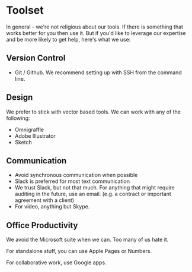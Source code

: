 # Toolset

In general - we're not religious about our tools.  If there is something that works better for you then use it.  But if you'd like to leverage our expertise and be more likely to get help, here's what we use:

## Version Control

* Git / Github.  We recommend setting up with SSH from the command line.

## Design

We prefer to stick with vector based tools.  We can work with any of the following:

* Omnigraffle
* Adobe Illustrator
* Sketch

## Communication

* Avoid synchronous communication when possible
* Slack is preferred for most text communication
* We trust Slack, but not that much.  For anything that might require auditing in the future, use an email.  (e.g. a contract or important agreement with a client)
* For video, anything but Skype.

## Office Productivity

We avoid the Microsoft suite when we can.  Too many of us hate it.

For standalone stuff, you can use Apple Pages or Numbers.

For collaborative work, use Google apps.


